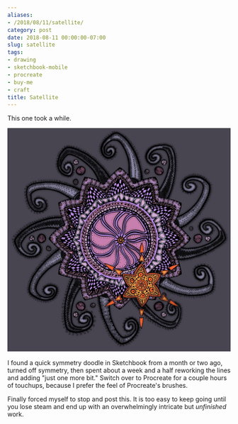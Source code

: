 ```yaml
---
aliases:
- /2018/08/11/satellite/
category: post
date: 2018-08-11 00:00:00-07:00
slug: satellite
tags:
- drawing
- sketchbook-mobile
- procreate
- buy-me
- craft
title: Satellite
---
```


This one took a while.

<!--more-->

![attachments/img/2018/cover-2018-08-11.jpg](../../../attachments/img/2018/cover-2018-08-11.jpg)

I found a quick symmetry doodle in Sketchbook from a month or two ago, turned off symmetry, then spent about a week and a half reworking the lines and adding "just one more bit." Switch over to Procreate for a couple hours of touchups, because I prefer the feel of Procreate's brushes.

Finally forced myself to stop and post this. It is too easy to keep going until you lose steam and end up with an overwhelmingly intricate but *unfinished* work.
